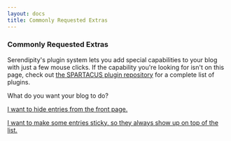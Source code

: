 ```yaml
---
layout: docs
title: Commonly Requested Extras
---
```


### Commonly Requested Extras

Serendipity's plugin system lets you add special capabilities to your blog with just a few mouse clicks.  If the capability you're looking for isn't on this page, check out [the SPARTACUS plugin repository](http://spartacus.s9y.org) for a complete list of plugins.

What do you want your blog to do?

[I want to hide entries from the front page.](???)

[I want to make some entries sticky, so they always show up on top of the list.](sticky-entries.html)